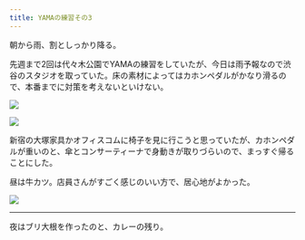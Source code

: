 ```yaml
---
title: YAMAの練習その3
---
```


朝から雨、割としっかり降る。

先週まで2回は代々木公園でYAMAの練習をしていたが、今日は雨予報なので渋谷のスタジオを取っていた。床の素材によってはカホンペダルがかなり滑るので、本番までに対策を考えないといけない。

![](https://photos.old.apkas.net/medium/202310/20231015-093227.webp)

![](https://photos.old.apkas.net/medium/202310/20231015-093247.webp)

新宿の大塚家具かオフィスコムに椅子を見に行こうと思っていたが、カホンペダルが重いのと、傘とコンサーティーナで身動きが取りづらいので、まっすぐ帰ることにした。

昼は牛カツ。店員さんがすごく感じのいい方で、居心地がよかった。

![](https://photos.old.apkas.net/medium/202310/20231015-130710.webp)

---

夜はブリ大根を作ったのと、カレーの残り。
